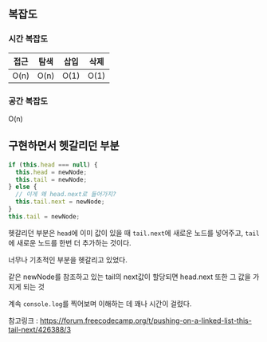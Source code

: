 ## 복잡도

### 시간 복잡도

| 접근 | 탐색 | 삽입 | 삭제 |
| :--: | :--: | :--: | :--: |
| O(n) | O(n) | O(1) | O(1) |

### 공간 복잡도

O(n)

## 구현하면서 헷갈리던 부분

```js
if (this.head === null) {
  this.head = newNode;
  this.tail = newNode;
} else {
  // 이게 왜 head.next로 들어가지?
  this.tail.next = newNode;
}
this.tail = newNode;
```

헷갈리던 부분은 `head`에 이미 값이 있을 때 `tail.next`에 새로운 노드를 넣어주고, `tail`에 새로운 노드를 한번 더 추가하는 것이다.

너무나 기초적인 부분을 헷갈리고 있었다.

같은 newNode를 참조하고 있는 tail의 next값이 할당되면 head.next 또한 그 값을 가지게 되는 것

계속 `console.log`를 찍어보며 이해하는 데 꽤나 시간이 걸렸다.

참고링크 : https://forum.freecodecamp.org/t/pushing-on-a-linked-list-this-tail-next/426388/3

